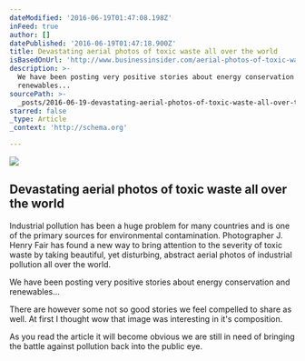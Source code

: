 ```yaml
---
dateModified: '2016-06-19T01:47:08.198Z'
inFeed: true
author: []
datePublished: '2016-06-19T01:47:18.900Z'
title: Devastating aerial photos of toxic waste all over the world
isBasedOnUrl: 'http://www.businessinsider.com/aerial-photos-of-toxic-waste-2016-6'
description: >-
  We have been posting very positive stories about energy conservation and
  renewables...
sourcePath: >-
  _posts/2016-06-19-devastating-aerial-photos-of-toxic-waste-all-over-the-world.md
starred: false
_type: Article
_context: 'http://schema.org'

---
```

<article style=""><img src="https://imgflo.herokuapp.com/graph/vahj1ThiexotieMo/0f40cdf9c36e6cf664b74e876160b490/noop.jpg?input=http%3A%2F%2Fstatic2.businessinsider.com%2Fimage%2F57640da552bcd01b008ca03c-1200%2Ftoxic-waste-3301-005.jpg" /><h1>Devastating aerial photos of toxic waste all over the world</h1><p>Industrial pollution has been a huge problem for many countries and is one of the primary sources for environmental contamination. Photographer J. Henry Fair has found a new way to bring attention to the severity of toxic waste by taking beautiful, yet disturbing, abstract aerial photos of industrial pollution all over the world.</p></article>

We have been posting very positive stories about energy conservation and renewables...

There are however some not so good stories we feel compelled to share as well. At first I thought wow that image was interesting in it's composition. 

As you read the article it will become obvious we are still in need of bringing the battle against pollution back into the public eye.